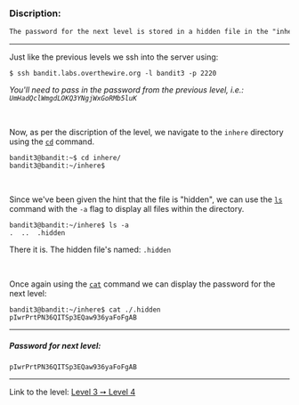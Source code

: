 ### Discription:
```txt
The password for the next level is stored in a hidden file in the "inhere" directory.
```

---

Just like the previous levels we ssh into the server using:
```shell
$ ssh bandit.labs.overthewire.org -l bandit3 -p 2220
```
_You'll need to pass in the password from the previous level, i.e.: `UmHadQclWmgdLOKQ3YNgjWxGoRMb5luK`_

<br>

Now, as per the discription of the level, we navigate to the `inhere` directory using the [`cd`](https://linux.die.net/man/1/cd) command.

```shell
bandit3@bandit:~$ cd inhere/
bandit3@bandit:~/inhere$
```

<br>

Since we've been given the hint that the file is "hidden", we can use the [`ls`](https://linux.die.net/man/1/ls) command with the `-a` flag to display all files within the directory.

```shell
bandit3@bandit:~/inhere$ ls -a
.  ..  .hidden
```

There it is. The hidden file's named: `.hidden`

<br>

Once again using the [`cat`](https://linux.die.net/man/1/cat) command we can display the password for the next level:

```shell
bandit3@bandit:~/inhere$ cat ./.hidden
pIwrPrtPN36QITSp3EQaw936yaFoFgAB
```

---

##### Password for next level:
    pIwrPrtPN36QITSp3EQaw936yaFoFgAB

---

Link to the level: [Level 3 ➙ Level 4](https://overthewire.org/wargames/bandit/bandit4.html)
